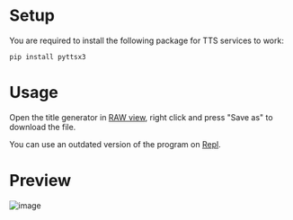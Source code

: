 # Setup
You are required to install the following package for TTS services to work:
```
pip install pyttsx3
```
# Usage 
Open the title generator in [RAW view](https://raw.githubusercontent.com/2dgeneralspam1/python-stuff/main/dhar-man/title-generator.py), right click and press "Save as" to download the file. 

You can use an outdated version of the program on [Repl](https://replit.com/@garfieldTheCat/dhar-man#main.py). 

# Preview

![image](https://user-images.githubusercontent.com/71535863/131922910-5610bbfa-1c54-46d6-923a-ade8c90e7a6c.png)
